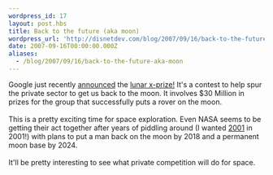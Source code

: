 ```yaml
---
wordpress_id: 17
layout: post.hbs
title: Back to the future (aka moon)
wordpress_url: 'http://disnetdev.com/blog/2007/09/16/back-to-the-future-aka-moon/'
date: 2007-09-16T00:00:00.000Z
aliases:
  - /blog/2007/09/16/back-to-the-future-aka-moon
---
```

Google just recently <a href="http://googleblog.blogspot.com/2007/09/fly-me-to-moon.html">announced</a> the <a href="http://www.googlelunarxprize.org/">lunar x-prize!</a> It's a contest to help spur the private sector to get us back to the moon. It involves $30 Million in prizes for the group that successfully puts a rover on the moon.<br /><br />This is a pretty exciting time for space exploration. Even NASA seems to be getting their act together after years of piddling around (I wanted <a href="http://imdb.com/title/tt0062622/">2001</a> in 2001!) with plans to put a man back on the moon by 2018 and a permanent moon base by 2024. <br /><br />It'll be pretty interesting to see what private competition will do for space.
